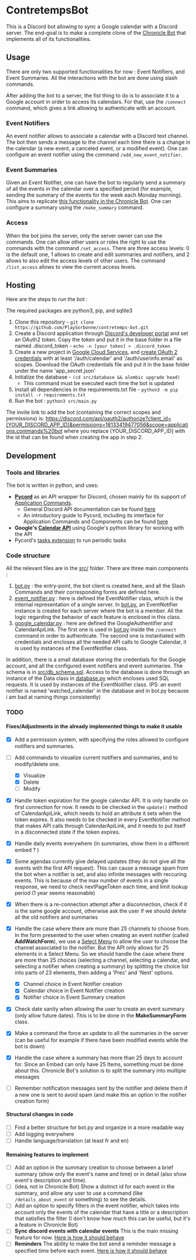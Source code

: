 # ContretempsBot
This is a Discord bot allowing to sync a Google calendar with a Discord server. The end-goal is to make a complete clone of the [Chronicle Bot](https://chroniclebot.com/) that implements all of its functionalities.


## Usage

There are only two supported functionalities for now : Event Notifiers, and Event Summaries. All the interactions with the bot are done using slash commands.

After adding the bot to a server, the fist thing to do is to associate it to a Google account in order to access its calendars.
For that, use the `/connect` command, which gives a link allowing to authenticate with an account.

### Event Notifiers
An event notifier allows to associate a calendar with a Discord text channel. The bot then sends a message to the channel each time there is a change in the calendar (a new event, a canceled event, or a modified event). One can configure an event notifier using the command `/add_new_event_notifier`.
### Event Summaries
Given an Event Notifier, one can have the bot to regularly send a summary of all the events in the calendar over a specified period (for example, sending the summary of the events for the week each Monday morning). This aims to replicate [this functionality in the Chronicle Bot](https://chroniclebot.com/docs/notifier/event-summaries).
One can configure a summary using the `/make_summary` command. 
### Access
When the bot joins the server, only the server owner can use the commands. One can allow other users or roles the right to use the commands with the command `/set_access`. There are three access levels: 0 is the default one, 1 allows to create and edit summaries and notifiers, and 2 allows to also edit the access levels of other users. The command `/list_access` allows to view the current access levels.

## Hosting
Here are the steps to run the bot :

The required packages are python3, pip, and sqlite3



1. Clone this repository - `git clone https://github.com/PlaySorbonne/contretemps-bot.git`
2. Create a Discord application through [Discord's developer portal](https://discord.com/developers/applications) and set an OAuth2 token. Copy the token and put it in the base folder in a file named .discord_token - `echo -n [your token] > .discord_token`
3. Create a new project in [Google Cloud Services](https://cloud.google.com), and [create OAuth 2 credentials](https://cloud.google.com/docs/authentication?authuser=2&hl=fr) with at least '/auth/calendar' and '/auth/userinfo.email' as scopes. Download the OAuth credentials file and put it in the base folder under the name 'app_secret.json'
4. Initialize the database - `(cd src/database && alembic upgrade head)`
    - This command must be executed each time the bot is updated
5. Install all dependencies in the requirements.txt file - `python3 -m pip install -r requirements.txt`
6. Run the bot : `python3 src/main.py`

The invite link to add the bot (containing the correct scopes and permissions) is:
https://discord.com/api/oauth2/authorize?client_id=[YOUR_DISCORD_APP_ID]&permissions=18133419477056&scope=applications.commands%20bot
where you replace [YOUR_DISCORD_APP_ID] with the id that can be found when creating the app in step 2.




## Development

### Tools and libraries

The bot is written in python, and uses: 

-  **[Pycord](https://docs.pycord.dev/en/stable/)** as an API wrapper for Discord, chosen mainly for its support of [Application Commands](https://discord.com/developers/docs/interactions/application-commands).
    - General Discord API documentation can be found [here](https://discord.com/developers/docs/intro)
    - An introductory guide to Pycord, including its interface for Application Commands and Components can be found [here](https://guide.pycord.dev/getting-started/more-features)
-  **Google's [Calendar API](https://developers.google.com/calendar/api/quickstart/python)** using Google's python library for working with the API
-  Pycord's [tasks extension](https://guide.pycord.dev/extensions/tasks) to run periodic tasks


### Code structure
All the relevant files are in the [src/](src/) folder. There are three main components :

1. [bot.py](src/bot.py) : the entry-point, the bot client is created here, and all the Slash Commands and their corresponding forms are defined here.
2. [event_notifier.py](src/event_notifier.py) : here is defined the EventNotifier class, which is the internal representation of a single server. In [bot.py](src/bot.py), an EventNotifier instance is created for each server where the bot is a member. All the logic regarding the behavior of each feature is enclosed in this class.
3. [google_calendar.py](src/google_calendar.py) : here are defined the GoogleAuthentifier and CalendarApiLink. The first one is used in [bot.py](src/bot.py) inside the `/connect` command in order to authenticate. The second one is instantiated with credentials and encloses all the needed API calls to Google Calendar, it is used by instances of the EventNotifier class.

In addition, there is a small database storing the credentials for the Google account, and all the configured event notifiers and event summaries. The schema is in [src/db_schema.sql](src/db_schema.sql).
Access to the database is done through an instance of the Data class in [database.py](src/database.py) which encloses used SQL requests. It is used by instances of the EventNotifier class. (PS: an event notifier is named 'watched_calendar' in the database and in bot.py because i am bad at naming things consistently)


### TODO
#### Fixes/Adjustments in the already implemented things to make it usable
- [x] Add a permission system, with specifying the roles allowed to configure notifiers and summaries.
- [ ] Add commands to visualize current notifiers and summaries, and to modify/delete one.
    - [x] Visualize
    - [x] Delete
    - [ ] Modify
- [x] Handle token expiration for the google calendar API. It is only handle on first connection for now. It needs to be checked in the `update()` method of CalendarApiLink, which needs to hold an attribute it sets when the token expires. It also needs to be checked in every EventNotifier method that makes API calls through CalendarApiLink, and it needs to put itself in a disconnected state if the token expires.
- [x] Handle daily events everywhere (in summaries, show them in a different embed ? )
- [x] Some agendas currently give delayed updates (they do not give all the events with the first API request). This can cause a message spam from the bot when a notifier is set, and also infinite messages with reccuring events. This is because of the max number of events in a single response, we need to check nextPageToken each time, and limit lookup period (1 year seems reasonable)
- [x] When there is a re-connection attempt after a disconnection, check if it is the same google account, otherwise ask the user if we should delete all the old notifiers and summaries
- [x] Handle the case where there are more than 25 channels to choose from. In the form presented to the user when creating an event notifier (called **AddWatchForm**), we use a [Select Menu](https://guide.pycord.dev/interactions/ui-components/dropdowns) to allow the user to choose the channel associated to the notifier. But the API only allows for 25 elements in a Select Menu. So we should handle the case where there are more than 25 choices (selecting a channel, selecting a calendar, and selecting a notifier when creating a summary) by splitting the choice list into parts of 23 elements, then adding a 'Prec' and 'Next' options. 
    - [x] Channel choice in Event Notifier creation
    - [x] Calendar choice in Event Notifier creation
    - [x] Notifier choice in Event Summary creation
- [x] Check date sanity when allowing the user to create an event summary (only allow future dates). This is to be done in the **MakeSummaryForm** class.
- [x] Make a command the force an update to all the summaries in the server (can be useful for example if there have been modified events while the bot is down)
- [x] Handle the case where a summary has more than 25 days to account for. Since an Embed can only have 25 Items, something must be done about this. Chronicle Bot's solution is to split the summary into multiple messages
- [ ] Remember notification messages sent by the notifier and delete them if a new one is sent to avoid spam (and make this an option in the notifier creation form)


#### Structural changes in code
- [ ] Find a better structure for bot.py and organize in a more readable way
- [ ] Add logging everywhere
- [ ] Handle language/translation (at least fr and en)
#### Remaining features to implement
- [ ] Add an option in the summary creation to choose between a brief summary (show only the event's name and time) or in detail (also show event's description and time).
- [ ] (idea, not in Chronicle Bot) Show a distinct id for each event in the summary, and allow any user to use a command (like `/details_about_event` or something) to see the details.
- [ ] Add an option to specify filters in the event notifier, which takes into account only the events of the calendar that have a title or a description that satisfies the filter (I don't know how much this can be useful, but it's a feature in Chronicle Bot)
- [ ] **Sync discord events with calendar events** This is the main missing feature for now. [Here is how it should behave](https://chroniclebot.com/docs/notifier/discord-event-sync)
- [ ] **Reminders** The ability to make the bot send a reminder message a specified time before each event. [Here is how it should behave](https://chroniclebot.com/docs/notifier/scheduled-reminders)